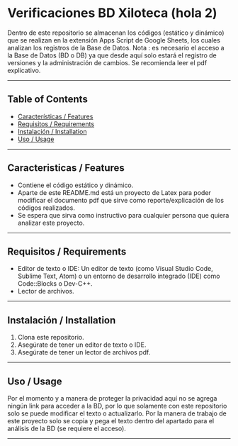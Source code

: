 # Verificaciones BD Xiloteca (hola 2)

Dentro de este repositorio se almacenan los códigos (estático y dinámico) que se realizan en la extensión Apps Script de Google Sheets, los cuales analizan los registros de la Base de Datos.
Nota : es necesario el acceso a la Base de Datos (BD o DB) ya que desde aquí solo estará el registro de versiones y la administración de cambios. Se recomienda leer el pdf explicativo.

---

## Table of Contents

- [Características / Features](#caracteristicas--features)
- [Requisitos / Requirements](#requisitos--requirements)
- [Instalación / Installation](#instalación--installation)
- [Uso / Usage](#uso--usage)

---

## Caracteristicas / Features

- Contiene el código estático y dinámico.
- Aparte de este README.md está un proyecto de Latex para poder modificar el documento pdf que sirve como reporte/explicación de los códigos realizados.
- Se espera que sirva como instructivo para cualquier persona que quiera analizar este proyecto.


---

## Requisitos / Requirements

- Editor de texto o IDE: Un editor de texto (como Visual Studio Code, Sublime Text, Atom) o un entorno de desarrollo integrado (IDE) como Code::Blocks o Dev-C++.
- Lector de archivos.

---

## Instalación / Installation
1. Clona este repositorio.
2. Asegúrate de tener un editor de texto o IDE.
3. Asegúrate de tener un lector de archivos pdf.

---

## Uso / Usage
Por el momento y a manera de proteger la privacidad aquí no se agrega ningún link para acceder a la BD, por lo que solamente con este repositorio solo se puede modificar el texto o actualizarlo.
Por la manera de trabajo de este proyecto solo se copia y pega el texto dentro del apartado para el análisis de la BD (se requiere el acceso).


---

<!--## Licencia / License - Este proyecto está licenciado bajo la Licencia MIT. Consulte el archivo [LICENCIA](LICENCIA) para obtener más información. -->

